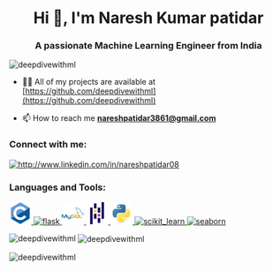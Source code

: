 
<h1 align="center">Hi 👋, I'm Naresh Kumar patidar</h1>
<h3 align="center">A passionate Machine Learning Engineer from India</h3>

<p align="left"> <img src="https://komarev.com/ghpvc/?username=deepdivewithml&label=Profile%20views&color=0e75b6&style=flat" alt="deepdivewithml" /> </p>

- 👨‍💻 All of my projects are available at [https://github.com/deepdivewithml](https://github.com/deepdivewithml)

- 📫 How to reach me **nareshpatidar3861@gmail.com**

<h3 align="left">Connect with me:</h3>
<p align="left">
<a href="https://linkedin.com/in/http://www.linkedin.com/in/nareshpatidar08" target="blank"><img align="center" src="https://raw.githubusercontent.com/rahuldkjain/github-profile-readme-generator/master/src/images/icons/Social/linked-in-alt.svg" alt="http://www.linkedin.com/in/nareshpatidar08" height="30" width="40" /></a>
</p>

<h3 align="left">Languages and Tools:</h3>
<p align="left"> <a href="https://www.cprogramming.com/" target="_blank" rel="noreferrer"> <img src="https://raw.githubusercontent.com/devicons/devicon/master/icons/c/c-original.svg" alt="c" width="40" height="40"/> </a> <a href="https://flask.palletsprojects.com/" target="_blank" rel="noreferrer"> <img src="https://www.vectorlogo.zone/logos/pocoo_flask/pocoo_flask-icon.svg" alt="flask" width="40" height="40"/> </a> <a href="https://www.mysql.com/" target="_blank" rel="noreferrer"> <img src="https://raw.githubusercontent.com/devicons/devicon/master/icons/mysql/mysql-original-wordmark.svg" alt="mysql" width="40" height="40"/> </a> <a href="https://pandas.pydata.org/" target="_blank" rel="noreferrer"> <img src="https://raw.githubusercontent.com/devicons/devicon/2ae2a900d2f041da66e950e4d48052658d850630/icons/pandas/pandas-original.svg" alt="pandas" width="40" height="40"/> </a> <a href="https://www.python.org" target="_blank" rel="noreferrer"> <img src="https://raw.githubusercontent.com/devicons/devicon/master/icons/python/python-original.svg" alt="python" width="40" height="40"/> </a> <a href="https://scikit-learn.org/" target="_blank" rel="noreferrer"> <img src="https://upload.wikimedia.org/wikipedia/commons/0/05/Scikit_learn_logo_small.svg" alt="scikit_learn" width="40" height="40"/> </a> <a href="https://seaborn.pydata.org/" target="_blank" rel="noreferrer"> <img src="https://seaborn.pydata.org/_images/logo-mark-lightbg.svg" alt="seaborn" width="40" height="40"/> </a> </p>

<p><img align="left" src="https://github-readme-stats.vercel.app/api/top-langs?username=deepdivewithml&show_icons=true&locale=en&layout=compact" alt="deepdivewithml" /></p>

<p>&nbsp;<img align="center" src="https://github-readme-stats.vercel.app/api?username=deepdivewithml&show_icons=true&locale=en" alt="deepdivewithml" /></p>

<p><img align="center" src="https://github-readme-streak-stats.herokuapp.com/?user=deepdivewithml&" alt="deepdivewithml" /></p>

